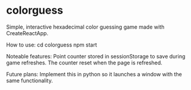 # colorguess
Simple, interactive hexadecimal color guessing game made with CreateReactApp.

How to use:
  cd colorguess
  npm start

Noteable features:
  Point counter stored in sessionStorage to save during game refreshes. The counter reset when the page is refreshed.
  
Future plans:
  Implement this in python so it launches a window with the same functionality.
